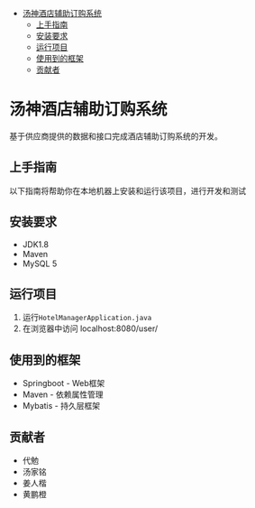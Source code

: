 ﻿* [汤神酒店辅助订购系统](#汤神酒店辅助订购系统)
    * [上手指南](#上手指南)
    * [安装要求](#安装要求)
    * [运行项目](#运行项目)
    * [使用到的框架](#使用到的框架)
    * [贡献者](#贡献者)

# 汤神酒店辅助订购系统

基于供应商提供的数据和接口完成酒店辅助订购系统的开发。

## 上手指南

以下指南将帮助你在本地机器上安装和运行该项目，进行开发和测试

## 安装要求

* JDK1.8
* Maven
* MySQL 5

## 运行项目

1. 运行`HotelManagerApplication.java`
2. 在浏览器中访问 localhost:8080/user/

## 使用到的框架

* Springboot - Web框架
* Maven - 依赖属性管理
* Mybatis - 持久层框架

## 贡献者

* 代勉
* 汤家铭
* 姜人楷
* 黄鹏橙